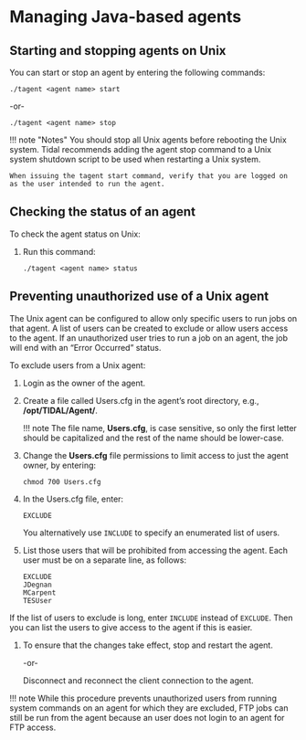 # Managing Java-based agents

## Starting and stopping agents on Unix

You can start or stop an agent by entering the following commands:

`./tagent <agent name> start`

-or-

`./tagent <agent name> stop`

!!! note "Notes"
    You should stop all Unix agents before rebooting the Unix system. Tidal recommends adding the agent stop command to a Unix system shutdown script to be used when restarting a Unix system.

    When issuing the tagent start command, verify that you are logged on as the user intended to run the agent.

## Checking the status of an agent

To check the agent status on Unix:

1. Run this command:

    `./tagent <agent name> status`

## Preventing unauthorized use of a Unix agent

The Unix agent can be configured to allow only specific users to run jobs on that agent. A list of users can be created to exclude or allow users access to the agent. If an unauthorized user tries to run a job on an agent, the job will end with an “Error Occurred” status.

To exclude users from a Unix agent:

1. Login as the owner of the agent.

1. Create a file called Users.cfg in the agent’s root directory, e.g., **/opt/TIDAL/Agent/<name-of-agent>**.

    !!! note
        The file name, **Users.cfg**, is case sensitive, so only the first letter should be capitalized and the rest of the name should be lower-case.

1. Change the **Users.cfg** file permissions to limit access to just the agent owner, by entering:

    `chmod 700 Users.cfg`

1. In the Users.cfg file, enter:

    `EXCLUDE`

    You alternatively use `INCLUDE` to specify an enumerated list of users.

1. List those users that will be prohibited from accessing the agent. Each user must be on a separate line, as follows:

    ```
    EXCLUDE
    JDegnan
    MCarpent
    TESUser
    ```

If the list of users to exclude is long, enter `INCLUDE` instead of `EXCLUDE`. Then you can list the users to give access to the agent if this is easier.

1. To ensure that the changes take effect, stop and restart the agent.

    -or-

    Disconnect and reconnect the client connection to the agent.

!!! note
    While this procedure prevents unauthorized users from running system commands on an agent for which they are excluded, FTP jobs can still be run from the agent because an user does not login to an agent for FTP access.
